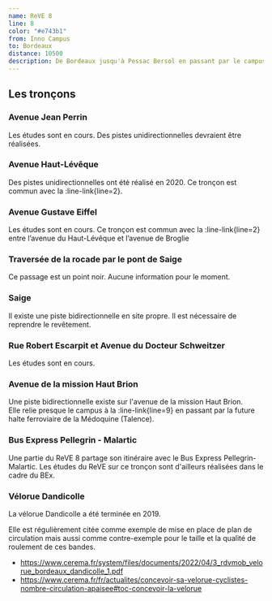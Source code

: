 ```yaml
---
name: ReVE 8
line: 8
color: "#e743b1"
from: Inno Campus
to: Bordeaux
distance: 10500
description: De Bordeaux jusqu'à Pessac Bersol en passant par le campus
---
```


## Les tronçons

### Avenue Jean Perrin
Les études sont en cours. Des pistes unidirectionnelles devraient être réalisées.

### Avenue Haut-Lévêque
Des pistes unidirectionnelles ont été réalisé en 2020.
Ce tronçon est commun avec la :line-link{line=2}.

### Avenue Gustave Eiffel
Les études sont en cours.
Ce tronçon est commun avec la :line-link{line=2} entre l’avenue du Haut-Lévêque et l’avenue de Broglie

### Traversée de la rocade par le pont de Saige
Ce passage est un point noir.
Aucune information pour le moment.

### Saige
Il existe une piste bidirectionnelle en site propre. Il est nécessaire de reprendre le revêtement.

### Rue Robert Escarpit et Avenue du Docteur Schweitzer
Les études sont en cours.

### Avenue de la mission Haut Brion
Une piste bidirectionnelle existe sur l'avenue de la mission Haut Brion.  
Elle relie presque le campus à la :line-link{line=9} en passant par la future halte ferroviaire de la Médoquine (Talence).

### Bus Express Pellegrin - Malartic
Une partie du ReVE 8 partage son itinéraire avec le Bus Express Pellegrin-Malartic.
Les études du ReVE sur ce tronçon sont d'ailleurs réalisées dans le cadre du BEx.

### Vélorue Dandicolle

La vélorue Dandicolle a été terminée en 2019.

Elle est régulièrement citée comme exemple de mise en place de plan de circulation mais aussi comme contre-exemple pour
le taille et la qualité de roulement de ces bandes.
- https://www.cerema.fr/system/files/documents/2022/04/3_rdvmob_velorue_bordeaux_dandicolle_1.pdf
- https://www.cerema.fr/fr/actualites/concevoir-sa-velorue-cyclistes-nombre-circulation-apaisee#toc-concevoir-la-velorue
